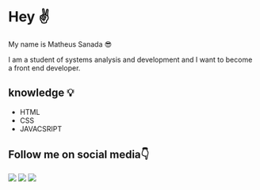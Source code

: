 # Hey ✌️
  
My name is Matheus Sanada 😎

I am a student of systems analysis and development and I want to become a front end developer.

## knowledge 💡

 - HTML
 - CSS
 - JAVACSRIPT 
 


## Follow me on social media👇


 [<img src="https://img.shields.io/badge/linkedin-%230077B5.svg?&style=for-the-badge&logo=linkedin&logoColor=white" />](https://www.linkedin.com/in/matheus-sanada-5a4918204/) [<img src = "https://img.shields.io/badge/instagram-%23E4405F.svg?&style=for-the-badge&logo=instagram&logoColor=white">](https://www.instagram.com/theucoder/) [<img src = "https://img.shields.io/badge/facebook-%231877F2.svg?&style=for-the-badge&logo=facebook&logoColor=white">](https://www.facebook.com/matheus.sanada.180)
 
